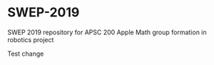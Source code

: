 # SWEP-2019
SWEP 2019 repository for APSC 200 Apple Math group formation in robotics project

Test change